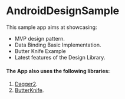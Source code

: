 # AndroidDesignSample
This sample app aims at showcasing:
* MVP design pattern.
* Data Binding Basic Implementation.
* Butter Knife Example
* Latest features of the Design Library.


#### The App also uses the following libraries:  
1. [Dagger2](https://github.com/google/dagger).
2. [ButterKnife](http://jakewharton.github.io/butterknife/).

 

